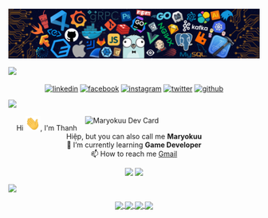 <!-- Header -->
<p align="center"><a href="#"><img src="https://raw.githubusercontent.com/KevinPatel04/KevinPatel04/master/header.png"></a></p>

<!-- Contact -->
<!-- ### :link: &nbsp;Connect with me -->
<a href="#"><img src="https://user-images.githubusercontent.com/73097560/115834477-dbab4500-a447-11eb-908a-139a6edaec5c.gif"/></a>
<p align="center">
	<a target="blank" href="https://www.linkedin.com/in/tranthiep2912003/"><img align="center" src="https://i.imgur.com/9YcFzKc.png" alt="linkedin" height="50" width="50"/></a>
	<a target="blank" href="https://www.facebook.com/t.theip2901"><img align="center" src="https://i.imgur.com/8TclXou.png" alt="facebook" height="50" width="50"/></a>
			<a target="blank" href="https://www.instagram.com/t.theip2901/"><img align="center" src="https://i.imgur.com/l5VLeAv.png" alt="instagram" height="50" width="50"/></a>
	<a target="blank" href="https://twitter.com/t_theip2901"><img align="center" src="https://i.imgur.com/ZEjdzhy.png" alt="twitter" height="50" width="50"/></a>
	<a target="blank" href="https://github.com/Maryokuu"><img align="center" src="https://i.imgur.com/XlW7i2S.png" alt="github" height="50" width="50"/></a>
</p>
<a href="#"><img src="https://user-images.githubusercontent.com/73097560/115834477-dbab4500-a447-11eb-908a-139a6edaec5c.gif"/></a>

<!-- Dev Card -->
<a target="_blank" href="https://app.daily.dev/Maryokuu"><img align="right" src="https://github.com/Maryokuu/Maryokuu/blob/main/devcard.svg" width="350" alt="Maryokuu Dev Card"/></a>

<!-- Description -->
<p align="center">
	Hi <img src="https://raw.githubusercontent.com/KevinPatel04/KevinPatel04/master/Hi.gif" width="30px"/>, I'm Thanh Hiệp, but you can also call me <b>Maryokuu</b>
	<br> 🌱 I’m currently learning <strong>Game Developer</strong>
	<br> 📫 How to reach me <a href="mailto:hieptt.2003@gmail.com">Gmail</a>
</p>

<!-- Stats -->
<p align="center">
	<a href="#"><img src="https://github-readme-stats.vercel.app/api/top-langs/?username=Maryokuu&layout=compact&theme=transparent"/></a>
	<a href="#"><img src="https://github-readme-stats.vercel.app/api?username=Maryokuu&hide=prs,issues&rank_icon=github&show_icons=true&custom_title=Maryokuu's-Github-Stats&theme=transparent"/></a>
</p>

<a href="#"><img src="https://user-images.githubusercontent.com/73097560/115834477-dbab4500-a447-11eb-908a-139a6edaec5c.gif"/></a>

<!-- Pins Repo -->
<p align="center">
	<a href="https://github.com/Maryokuu/Doge-Game">
		<img align="center" src="https://github-readme-stats.vercel.app/api/pin/?username=Maryokuu&show_owner=true&repo=Doge-Game&theme=transparent"/>
	</a>
	<a href="https://github.com/Maryokuu/Flappy-Bird">
		<img align="center" src="https://github-readme-stats.vercel.app/api/pin/?username=Maryokuu&show_owner=true&repo=Flappy-Bird&theme=transparent"/>
	</a>
	<a href="https://github.com/Maryokuu/Web-Design">
		<img align="center" src="https://github-readme-stats.vercel.app/api/pin/?username=Maryokuu&show_owner=true&repo=Web-Design&theme=transparent"/>
	</a>
	<a href="https://github.com/Maryokuu/Words-Counter">
		<img align="center" src="https://github-readme-stats.vercel.app/api/pin/?username=Maryokuu&show_owner=true&repo=Words-Counter&theme=transparent"/>
	</a>
</p>

